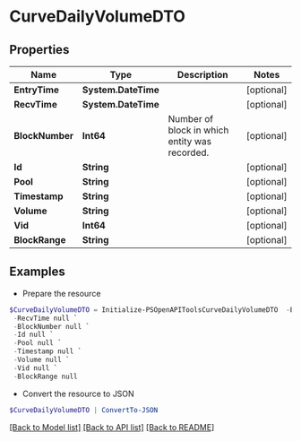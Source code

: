 # CurveDailyVolumeDTO
## Properties

Name | Type | Description | Notes
------------ | ------------- | ------------- | -------------
**EntryTime** | **System.DateTime** |  | [optional] 
**RecvTime** | **System.DateTime** |  | [optional] 
**BlockNumber** | **Int64** | Number of block in which entity was recorded. | [optional] 
**Id** | **String** |  | [optional] 
**Pool** | **String** |  | [optional] 
**Timestamp** | **String** |  | [optional] 
**Volume** | **String** |  | [optional] 
**Vid** | **Int64** |  | [optional] 
**BlockRange** | **String** |  | [optional] 

## Examples

- Prepare the resource
```powershell
$CurveDailyVolumeDTO = Initialize-PSOpenAPIToolsCurveDailyVolumeDTO  -EntryTime null `
 -RecvTime null `
 -BlockNumber null `
 -Id null `
 -Pool null `
 -Timestamp null `
 -Volume null `
 -Vid null `
 -BlockRange null
```

- Convert the resource to JSON
```powershell
$CurveDailyVolumeDTO | ConvertTo-JSON
```

[[Back to Model list]](../README.md#documentation-for-models) [[Back to API list]](../README.md#documentation-for-api-endpoints) [[Back to README]](../README.md)


